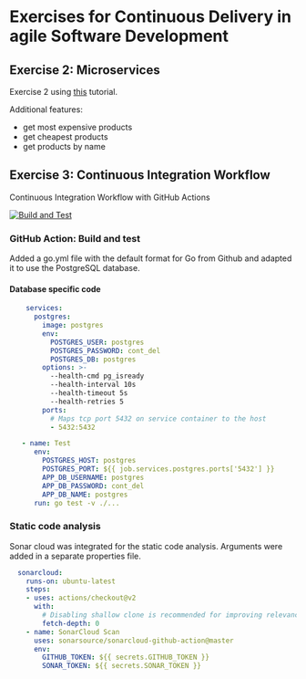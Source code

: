 # Exercises for Continuous Delivery in agile Software Development

## Exercise 2: Microservices

Exercise 2  using [this](https://semaphoreci.com/community/tutorials/building-and-testing-a-rest-api-in-go-with-gorilla-mux-and-postgresql) tutorial.

Additional features:

- get most expensive products
- get cheapest products
- get products by name

## Exercise 3: Continuous Integration Workflow

Continuous Integration Workflow with GitHub Actions

[![Build and Test](https://github.com/LeaFranz/cont-del-microservices/actions/workflows/go.yml/badge.svg)](https://github.com/LeaFranz/cont-del-microservicesp/actions/workflows/ci.yml)

### GitHub Action: Build and test

Added a go.yml file with the default format for Go from Github and adapted it to use the PostgreSQL database.

#### Database specific code
```yml
    services:
      postgres:
        image: postgres
        env:
          POSTGRES_USER: postgres
          POSTGRES_PASSWORD: cont_del
          POSTGRES_DB: postgres
        options: >-
          --health-cmd pg_isready
          --health-interval 10s
          --health-timeout 5s
          --health-retries 5
        ports:
          # Maps tcp port 5432 on service container to the host
          - 5432:5432
```

```yml
   - name: Test
      env:
        POSTGRES_HOST: postgres
        POSTGRES_PORT: ${{ job.services.postgres.ports['5432'] }}
        APP_DB_USERNAME: postgres
        APP_DB_PASSWORD: cont_del
        APP_DB_NAME: postgres
      run: go test -v ./...
```

### Static code analysis

Sonar cloud was integrated for the static code analysis. Arguments were added in a separate properties file.

```yml
  sonarcloud:
    runs-on: ubuntu-latest
    steps:
    - uses: actions/checkout@v2
      with:
        # Disabling shallow clone is recommended for improving relevancy of reporting
        fetch-depth: 0
    - name: SonarCloud Scan
      uses: sonarsource/sonarcloud-github-action@master
      env:
        GITHUB_TOKEN: ${{ secrets.GITHUB_TOKEN }}
        SONAR_TOKEN: ${{ secrets.SONAR_TOKEN }}
```